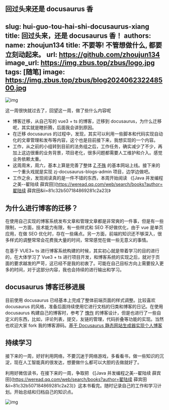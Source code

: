 回过头来还是 docusaurus 香
---
slug: hui-guo-tou-hai-shi-docusaurus-xiang
title: 回过头来，还是 docusaurus 香！
authors:
name: zhoujun134
title: 不要等! 不管想做什么, 都要立刻动起来。
url: https://github.com/zhoujun134
image_url: https://img.zbus.top/zbus/logo.jpg
tags: [随笔]
image: https://img.zbus.top/zbus/blog202406232248500.jpg
---

![img](https://img.zbus.top/zbus/blog202406232242059.jpg)

这一周很快就过去了，回望这一周，做了些什么内容呢

+ 博客迁移，从自己写的 vue3 + ts 的博客，迁移到 docusaurus，为什么迁移呢，其实就是瞎折腾，后面我会讲到原因。
+  在迁移 docusaurus 的过程中，发现，其实可以利用一些脚本和代码实现自动化的文章管理和发布等内容，这个也是目前接下来，我想实现的一个内容。
+ 工作，从之前的小组转到目前的法务组之后，工作任务，确实减少了不少，再加上这边很重的业务背景，项目老化，很多问题都需要人工维护和介入。感觉业务依赖太重。
+ 这周周末，周六，基本上算是完善了整体 [Z 不殊](https://zbus.top) 的基本网站上线。接下来的一个重头戏就是实现 zj-docusaurus-blogs-admin 项目，边学边做吧。
+ 工作之余，发现阅读真的是一件不错的东西，本周开始阅读 《[Java 并发编程之美--翟陆续 薛宾田](https://weread.qq.com/web/search/books?author=翟陆续 薛宾田&ii=81c32b507184869281c2a23)》

## 为什么进行博客的迁移？

在使用自己实现的博客系统发布文章和管理文章都是非常爽的一件事，但是有一些限制，一方面，技术能力有限，有一些样式和 SEO 不好做优化，由于 vue 是单页应用，在做 SEO 优化时，存在一些痛点。另一方面，前端的知识还不够深入，很多样式的调整常常会花费我大量的时间，常常感觉在做一些无意义的事情。

在基于 VUE3+ ts 进行博客系统构建的时候，其实初心就是带着学习的目的进行的，在大体学习了 Vue3 + ts 进行项目开发，和博客系统的实现之后，就对于页面的要求越发的严苛，这已经不是我的初衷了。可能在自己目标方向上需要投入更多的时间，对于这部分内容，我也会持续的进行输出和学习。

## docusaurus 博客迁移进展

目前使用 docusaurus 已经基本上完成了整体前端页面的样式调整。比较喜欢 docusaurus 的风格，准备后面持续使用它进行文档的归类和博客的日记。在使用 docusaurus 构建自己的博客时，参考了 [愧怍](https://kuizuo.cn) 的博客设计，但是也进行了一些自定义的东西，比如，评论列表，提交，友链的管理，代码折叠等功能的实现。当然也欢迎大家 fork 我的博客源码。[基于 Docusaurus 静态网站生成器实现个人博客](https://github.com/zhoujun134/zj-docusaurus-blogs) 

## 持续学习

接下来的一周，好好利用网络，不要沉迷于网络游戏，多看看书，做一些知识的沉淀，现在人工智能真的很发达，想要做什么都可以大胆的去做就好了。

利用好微信读书，在接下来的一周，争取把 《[Java 并发编程之美--翟陆续 薛宾田](https://weread.qq.com/web/search/books?author=翟陆续 薛宾田&ii=81c32b507184869281c2a23)》这本书看完。随时记录自己的工作和学习计划。开始总结和归档自己的知识点。

![img](https://img.zbus.top/zbus/blog202406232243440.jpg)
